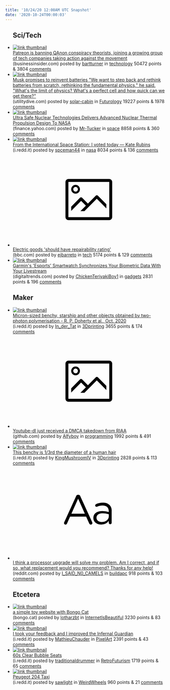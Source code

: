```yaml
---
title: '10/24/20 12:00AM UTC Snapshot'
date: '2020-10-24T00:00:03'
---
```

<ul>
<h2>Sci/Tech</h2>

<li><a href='https://www.businessinsider.com/patreon-bans-qanon-conspiracy-theory-users-latest-tech-company-2020-10?utm_source=reddit.com'><img src='https://b.thumbs.redditmedia.com/Y2L3-C0uC71cx2laZ0ICtyq7Y__DTZh8mPVdy2D9DHI.jpg' alt='link thumbnail'></a><div><div class='linkTitle'><a href='https://www.businessinsider.com/patreon-bans-qanon-conspiracy-theory-users-latest-tech-company-2020-10?utm_source=reddit.com'>Patreon is banning QAnon conspiracy theorists, joining a growing group of tech companies taking action against the movement</a></div>(businessinsider.com) posted by <a href='https://www.reddit.com/user/bartturner'>bartturner</a> in <a href='https://www.reddit.com/r/technology'>technology</a> 50472 points & 3804 <a href='https://www.reddit.com/r/technology/comments/jgl6t2/patreon_is_banning_qanon_conspiracy_theorists/'>comments</a></div></li>

<li><a href='https://www.utilitydive.com/news/musk-promises-to-reinvent-batteries-as-tesla-reports-record-q3-solar-and-st/587520/'><img src='https://a.thumbs.redditmedia.com/5DGeErQv9dBv8ZTprk4SK_B21ewCEfyVyiIAXyaZeJ0.jpg' alt='link thumbnail'></a><div><div class='linkTitle'><a href='https://www.utilitydive.com/news/musk-promises-to-reinvent-batteries-as-tesla-reports-record-q3-solar-and-st/587520/'>Musk promises to reinvent batteries "We want to step back and rethink batteries from scratch, rethinking the fundamental physics," he said. "What's the limit of physics? What's a perfect cell and how quick can we get there?"</a></div>(utilitydive.com) posted by <a href='https://www.reddit.com/user/solar-cabin'>solar-cabin</a> in <a href='https://www.reddit.com/r/Futurology'>Futurology</a> 19227 points & 1978 <a href='https://www.reddit.com/r/Futurology/comments/jgmy40/musk_promises_to_reinvent_batteries_we_want_to/'>comments</a></div></li>

<li><a href='https://finance.yahoo.com/news/ultra-safe-nuclear-technologies-delivers-150000040.html'><img src='https://a.thumbs.redditmedia.com/z_baR-yGxFWwOH4qWyIiuOADcZgwqDfSS7byojNM3U8.jpg' alt='link thumbnail'></a><div><div class='linkTitle'><a href='https://finance.yahoo.com/news/ultra-safe-nuclear-technologies-delivers-150000040.html'>Ultra Safe Nuclear Technologies Delivers Advanced Nuclear Thermal Propulsion Design To NASA</a></div>(finance.yahoo.com) posted by <a href='https://www.reddit.com/user/Mr-Tucker'>Mr-Tucker</a> in <a href='https://www.reddit.com/r/space'>space</a> 8858 points & 360 <a href='https://www.reddit.com/r/space/comments/jgkcrx/ultra_safe_nuclear_technologies_delivers_advanced/'>comments</a></div></li>

<li><a href='https://i.redd.it/jxgvccmr2su51.png'><img src='https://a.thumbs.redditmedia.com/SjhaY9CsvundOJ_cdYM3DqfqhgWjyWHG5CyD5rqseC8.jpg' alt='link thumbnail'></a><div><div class='linkTitle'><a href='https://i.redd.it/jxgvccmr2su51.png'>From the International Space Station: I voted today — Kate Rubins</a></div>(i.redd.it) posted by <a href='https://www.reddit.com/user/spceman44'>spceman44</a> in <a href='https://www.reddit.com/r/nasa'>nasa</a> 8034 points & 136 <a href='https://www.reddit.com/r/nasa/comments/jggqkf/from_the_international_space_station_i_voted/'>comments</a></div></li>

<li><a href='https://www.bbc.com/news/uk-politics-54612879'><svg version='1.1' viewBox='-34 -14 104 64' preserveAspectRatio='xMidYMid meet' xmlns='http://www.w3.org/2000/svg' xmlns:xlink='http://www.w3.org/1999/xlink'>
    <title>link thumbnail</title>
    <path d='M32,4H4A2,2,0,0,0,2,6V30a2,2,0,0,0,2,2H32a2,2,0,0,0,2-2V6A2,2,0,0,0,32,4ZM4,30V6H32V30Z'></path>
    <path d='M8.92,14a3,3,0,1,0-3-3A3,3,0,0,0,8.92,14Zm0-4.6A1.6,1.6,0,1,1,7.33,11,1.6,1.6,0,0,1,8.92,9.41Z'></path>
    <path d='M22.78,15.37l-5.4,5.4-4-4a1,1,0,0,0-1.41,0L5.92,22.9v2.83l6.79-6.79L16,22.18l-3.75,3.75H15l8.45-8.45L30,24V21.18l-5.81-5.81A1,1,0,0,0,22.78,15.37Z'></path>
    </svg></a><div><div class='linkTitle'><a href='https://www.bbc.com/news/uk-politics-54612879'>Electric goods 'should have repairability rating'</a></div>(bbc.com) posted by <a href='https://www.reddit.com/user/ejbarreto'>ejbarreto</a> in <a href='https://www.reddit.com/r/tech'>tech</a> 5174 points & 129 <a href='https://www.reddit.com/r/tech/comments/jgn8tw/electric_goods_should_have_repairability_rating/'>comments</a></div></li>

<li><a href='https://www.digitaltrends.com/gaming/garmin-instinct-esports-edition-news-price-availability-hptos/'><img src='https://b.thumbs.redditmedia.com/_3pjm-tzU-qaDOCwRQGlcOza69Sphh1YoR4X6NHf90I.jpg' alt='link thumbnail'></a><div><div class='linkTitle'><a href='https://www.digitaltrends.com/gaming/garmin-instinct-esports-edition-news-price-availability-hptos/'>Garmin's 'Esports' Smartwatch Synchronizes Your Biometric Data With Your Livestream</a></div>(digitaltrends.com) posted by <a href='https://www.reddit.com/user/ChickenTeriyakiBoy1'>ChickenTeriyakiBoy1</a> in <a href='https://www.reddit.com/r/gadgets'>gadgets</a> 2831 points & 196 <a href='https://www.reddit.com/r/gadgets/comments/jgpqjt/garmins_esports_smartwatch_synchronizes_your/'>comments</a></div></li>

<h2>Maker</h2>

<li><a href='https://i.redd.it/tp8zbf0thsu51.gif'><img src='https://b.thumbs.redditmedia.com/z3rrLUF_3wa1GgJNBXMDusZOqIqUfeURxF_PgHnK9-M.jpg' alt='link thumbnail'></a><div><div class='linkTitle'><a href='https://i.redd.it/tp8zbf0thsu51.gif'>Micron-sized benchy, starship and other objects obtained by two-photon polymerisation - R. P. Doherty et al., Oct. 2020</a></div>(i.redd.it) posted by <a href='https://www.reddit.com/user/In_der_Tat'>In_der_Tat</a> in <a href='https://www.reddit.com/r/3Dprinting'>3Dprinting</a> 3655 points & 174 <a href='https://www.reddit.com/r/3Dprinting/comments/jghthy/micronsized_benchy_starship_and_other_objects/'>comments</a></div></li>

<li><a href='https://github.com/github/dmca/blob/master/2020/10/2020-10-23-RIAA.md'><svg version='1.1' viewBox='-34 -14 104 64' preserveAspectRatio='xMidYMid meet' xmlns='http://www.w3.org/2000/svg' xmlns:xlink='http://www.w3.org/1999/xlink'>
    <title>link thumbnail</title>
    <path d='M32,4H4A2,2,0,0,0,2,6V30a2,2,0,0,0,2,2H32a2,2,0,0,0,2-2V6A2,2,0,0,0,32,4ZM4,30V6H32V30Z'></path>
    <path d='M8.92,14a3,3,0,1,0-3-3A3,3,0,0,0,8.92,14Zm0-4.6A1.6,1.6,0,1,1,7.33,11,1.6,1.6,0,0,1,8.92,9.41Z'></path>
    <path d='M22.78,15.37l-5.4,5.4-4-4a1,1,0,0,0-1.41,0L5.92,22.9v2.83l6.79-6.79L16,22.18l-3.75,3.75H15l8.45-8.45L30,24V21.18l-5.81-5.81A1,1,0,0,0,22.78,15.37Z'></path>
    </svg></a><div><div class='linkTitle'><a href='https://github.com/github/dmca/blob/master/2020/10/2020-10-23-RIAA.md'>Youtube-dl just received a DMCA takedown from RIAA</a></div>(github.com) posted by <a href='https://www.reddit.com/user/Alfyboy'>Alfyboy</a> in <a href='https://www.reddit.com/r/programming'>programming</a> 1992 points & 491 <a href='https://www.reddit.com/r/programming/comments/jgub36/youtubedl_just_received_a_dmca_takedown_from_riaa/'>comments</a></div></li>

<li><a href='https://i.redd.it/lytzwmcgrsu51.jpg'><img src='https://b.thumbs.redditmedia.com/TI7CRJMsnoBM4j6LkdPLyBFfsKe0ggiAECYIxTLHXJc.jpg' alt='link thumbnail'></a><div><div class='linkTitle'><a href='https://i.redd.it/lytzwmcgrsu51.jpg'>This benchy is 1/3rd the diameter of a human hair</a></div>(i.redd.it) posted by <a href='https://www.reddit.com/user/KingMushroomIV'>KingMushroomIV</a> in <a href='https://www.reddit.com/r/3Dprinting'>3Dprinting</a> 2828 points & 113 <a href='https://www.reddit.com/r/3Dprinting/comments/jgihu2/this_benchy_is_13rd_the_diameter_of_a_human_hair/'>comments</a></div></li>

<li><a href='https://www.reddit.com/r/buildapc/comments/jgmutk/i_think_a_processor_upgrade_will_solve_my_problem/'><svg version='1.1' viewBox='-34 -12 104 64' preserveAspectRatio='xMidYMid slice' xmlns='http://www.w3.org/2000/svg' xmlns:xlink='http://www.w3.org/1999/xlink'>
    <title>text link thumbnail</title>
    <path d='M12.19,8.84a1.45,1.45,0,0,0-1.4-1h-.12a1.46,1.46,0,0,0-1.42,1L1.14,26.56a1.29,1.29,0,0,0-.14.59,1,1,0,0,0,1,1,1.12,1.12,0,0,0,1.08-.77l2.08-4.65h11l2.08,4.59a1.24,1.24,0,0,0,1.12.83,1.08,1.08,0,0,0,1.08-1.08,1.64,1.64,0,0,0-.14-.57ZM6.08,20.71l4.59-10.22,4.6,10.22Z'>
    </path>
    <path d='M32.24,14.78A6.35,6.35,0,0,0,27.6,13.2a11.36,11.36,0,0,0-4.7,1,1,1,0,0,0-.58.89,1,1,0,0,0,.94.92,1.23,1.23,0,0,0,.39-.08,8.87,8.87,0,0,1,3.72-.81c2.7,0,4.28,1.33,4.28,3.92v.5a15.29,15.29,0,0,0-4.42-.61c-3.64,0-6.14,1.61-6.14,4.64v.05c0,2.95,2.7,4.48,5.37,4.48a6.29,6.29,0,0,0,5.19-2.48V26.9a1,1,0,0,0,1,1,1,1,0,0,0,1-1.06V19A5.71,5.71,0,0,0,32.24,14.78Zm-.56,7.7c0,2.28-2.17,3.89-4.81,3.89-1.94,0-3.61-1.06-3.61-2.86v-.06c0-1.8,1.5-3,4.2-3a15.2,15.2,0,0,1,4.22.61Z'>
    </path>
    </svg></a><div><div class='linkTitle'><a href='https://www.reddit.com/r/buildapc/comments/jgmutk/i_think_a_processor_upgrade_will_solve_my_problem/'>I think a processor upgrade will solve my problem. Am I correct, and if so, what replacement would you recommend? Thanks for any help!</a></div>(reddit.com) posted by <a href='https://www.reddit.com/user/I_SAID_N0_CAMELS'>I_SAID_N0_CAMELS</a> in <a href='https://www.reddit.com/r/buildapc'>buildapc</a> 918 points & 103 <a href='https://www.reddit.com/r/buildapc/comments/jgmutk/i_think_a_processor_upgrade_will_solve_my_problem/'>comments</a></div></li>

<h2>Etcetera</h2>

<li><a href='https://bongo.cat/'><img src='https://b.thumbs.redditmedia.com/xpxuJiKw3_iw9JwE4a0Kryox9NOV5s3S42yqUR6XKdQ.jpg' alt='link thumbnail'></a><div><div class='linkTitle'><a href='https://bongo.cat/'>a simple toy website with Bongo Cat</a></div>(bongo.cat) posted by <a href='https://www.reddit.com/user/lotharzbt'>lotharzbt</a> in <a href='https://www.reddit.com/r/InternetIsBeautiful'>InternetIsBeautiful</a> 3230 points & 83 <a href='https://www.reddit.com/r/InternetIsBeautiful/comments/jgpa7w/a_simple_toy_website_with_bongo_cat/'>comments</a></div></li>

<li><a href='https://i.redd.it/cmlwokcawuu51.gif'><img src='https://b.thumbs.redditmedia.com/BKq5WbpeuXay53f0pHAND2ujTcfT4ZwV0JIMz2LLalM.jpg' alt='link thumbnail'></a><div><div class='linkTitle'><a href='https://i.redd.it/cmlwokcawuu51.gif'>I took your feedback and I improved the Infernal Guardian</a></div>(i.redd.it) posted by <a href='https://www.reddit.com/user/MathieuChauder'>MathieuChauder</a> in <a href='https://www.reddit.com/r/PixelArt'>PixelArt</a> 2391 points & 43 <a href='https://www.reddit.com/r/PixelArt/comments/jgod5p/i_took_your_feedback_and_i_improved_the_infernal/'>comments</a></div></li>

<li><a href='https://i.redd.it/tjizwm63ruu51.jpg'><img src='https://b.thumbs.redditmedia.com/OQSWiIpZUg-_bl6j1j9Ql1Z5-iPTovgY-L0pSjzam2Y.jpg' alt='link thumbnail'></a><div><div class='linkTitle'><a href='https://i.redd.it/tjizwm63ruu51.jpg'>60s Clear Bubble Seats</a></div>(i.redd.it) posted by <a href='https://www.reddit.com/user/traditionaldrummer'>traditionaldrummer</a> in <a href='https://www.reddit.com/r/RetroFuturism'>RetroFuturism</a> 1719 points & 65 <a href='https://www.reddit.com/r/RetroFuturism/comments/jgnu7r/60s_clear_bubble_seats/'>comments</a></div></li>

<li><a href='https://i.redd.it/k7zjoz8xluu51.jpg'><img src='https://a.thumbs.redditmedia.com/03G8IfssFjM8_Ta5e634OttcS-Z87BMGR19qQaUuPN8.jpg' alt='link thumbnail'></a><div><div class='linkTitle'><a href='https://i.redd.it/k7zjoz8xluu51.jpg'>Peugeot 204 Taxi</a></div>(i.redd.it) posted by <a href='https://www.reddit.com/user/sawlight'>sawlight</a> in <a href='https://www.reddit.com/r/WeirdWheels'>WeirdWheels</a> 960 points & 21 <a href='https://www.reddit.com/r/WeirdWheels/comments/jgncff/peugeot_204_taxi/'>comments</a></div></li>

</ul>
